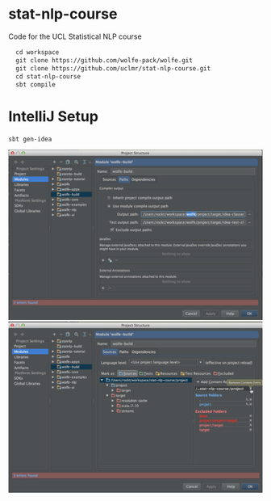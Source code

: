 stat-nlp-course
===============

Code for the UCL Statistical NLP course

```
  cd workspace
  git clone https://github.com/wolfe-pack/wolfe.git
  git clone https://github.com/uclmr/stat-nlp-course.git
  cd stat-nlp-course
  sbt compile
```

# IntelliJ Setup

```
sbt gen-idea
```

![IntelliJ Setup 1](/statnlp-tutorial/src/main/resources/setup/setup1.png)
![IntelliJ Setup 2](/statnlp-tutorial/src/main/resources/setup/setup2.png)
